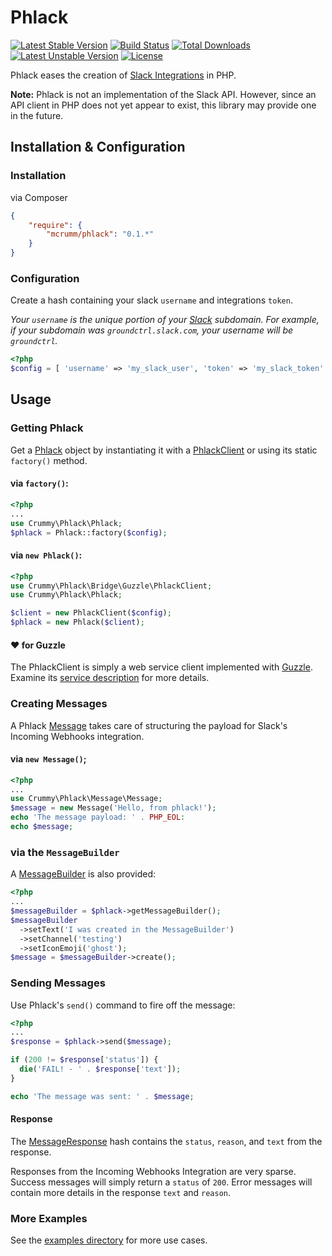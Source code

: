 Phlack
======

[![Latest Stable Version](https://poser.pugx.org/mcrumm/phlack/v/stable.png)](https://packagist.org/packages/mcrumm/phlack) [![Build Status](https://travis-ci.org/mcrumm/phlack.png?branch=master)](https://travis-ci.org/mcrumm/phlack) [![Total Downloads](https://poser.pugx.org/mcrumm/phlack/downloads.png)](https://packagist.org/packages/mcrumm/phlack) [![Latest Unstable Version](https://poser.pugx.org/mcrumm/phlack/v/unstable.png)](https://packagist.org/packages/mcrumm/phlack) [![License](https://poser.pugx.org/mcrumm/phlack/license.png)](https://packagist.org/packages/mcrumm/phlack)

Phlack eases the creation of [Slack Integrations](http://slack.com) in PHP.

**Note:** Phlack is not an implementation of the Slack API. However, since an API client in PHP does not yet appear to exist, this library may provide one in the future.

## Installation & Configuration

### Installation
via Composer

```json
{
    "require": {
        "mcrumm/phlack": "0.1.*"
    }
}
```

### Configuration

Create a hash containing your slack `username` and integrations `token`.

*Your `username` is the unique portion of your [Slack](http://slack.com) subdomain.  For example, if your subdomain was `groundctrl.slack.com`, your username will be `groundctrl`.*


```php
<?php
$config = [ 'username' => 'my_slack_user', 'token' => 'my_slack_token' ]);
```

## Usage

### Getting Phlack

Get a [Phlack](src/Crummy/Phlack/Phlack.php) object by instantiating it with a [PhlackClient](src/Crummy/Phlack/Bridge/Guzzle/PhlackClient.php) or using its static `factory()` method.

#### via `factory()`:
```php
<?php
...
use Crummy\Phlack\Phlack;
$phlack = Phlack::factory($config);
```

#### via `new Phlack()`:
```php
<?php
use Crummy\Phlack\Bridge\Guzzle\PhlackClient;
use Crummy\Phlack\Phlack;

$client = new PhlackClient($config);
$phlack = new Phlack($client);
```

#### :heart: for Guzzle
The PhlackClient is simply a web service client implemented with [Guzzle](http://guzzlephp.org).  Examine its [service description](src/Crummy/Phlack/Bridge/Guzzle/Resources/slack.json) for more details.

### Creating Messages

A Phlack [Message](src/Crummy/Phlack/Message/Message.php) takes care of structuring the payload for Slack's Incoming Webhooks integration.

#### via `new Message()`;

```php
<?php
...
use Crummy\Phlack\Message\Message;
$message = new Message('Hello, from phlack!');
echo 'The message payload: ' . PHP_EOL:
echo $message;
```

### via the `MessageBuilder`

A [MessageBuilder](src/Crummy/Phlack/Builder/MessageBuilder.php) is also provided:

```php
<?php
...
$messageBuilder = $phlack->getMessageBuilder();
$messageBuilder
  ->setText('I was created in the MessageBuilder')
  ->setChannel('testing')
  ->setIconEmoji('ghost');
$message = $messageBuilder->create();
```

### Sending Messages

Use Phlack's `send()` command to fire off the message:

```php
<?php
...
$response = $phlack->send($message);

if (200 != $response['status']) {
  die('FAIL! - ' . $response['text']);
}

echo 'The message was sent: ' . $message;
```

#### Response

The [MessageResponse](src/Crummy/Phlack/Bridge/Guzzle/Response/MessageResponse.php) hash contains the `status`, `reason`, and `text` from the response.

Responses from the Incoming Webhooks Integration are very sparse. Success messages will simply return a `status` of `200`. Error messages will contain more details in the response `text` and `reason`.

### More Examples
See the [examples directory](examples/) for more use cases.
